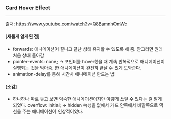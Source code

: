 ### Card Hover Effect

---

출처: https://www.youtube.com/watch?v=Q8BamnhOmWc

#### [새롭게 알게된 점]

- forwards: 애니메이션이 끝나고 끝난 상태 유지할 수 있도록 해 줌. 안그러면 원래 처음 상태 돌아감
- pointer-events: none; -> 포인터를 hover했을 때 계속 반복적으로 애니메이션이 실행되는 것을 막아줌. 한 애니메이션이 완전히 끝날 수 있게 도와준다.
- animation-delay를 통해 시간차 애니메이션 만드는 법

#### [소감]

- 하나하나 따로 놓고 보면 익숙한 애니메이션이지만 이렇게 쓰일 수 있다는 걸 알게 되었다. overflow: initial; -> hidden 속성을 없애서 카드 안쪽에서 바깥쪽으로 액션을 주는 애니메이션이 인상적이었다.
